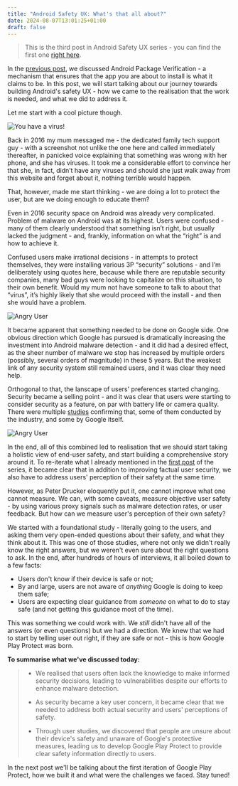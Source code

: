```yaml
---
title: "Android Safety UX: What's that all about?"
date: 2024-08-07T13:01:25+01:00
draft: false
---
```


> This is the third post in Android Safety UX series - you can find the first
> one [right here](https://blog.kirillov.cc/posts/android-safety-ux-cybersecurity-ux-challenges/).

In the [previous
post](https://blog.kirillov.cc/posts/android-safety-ux-package-verification/),
we discussed Android Package Verification - a mechanism that ensures that the
app you are about to install is what it claims to be. In this post, we will
start talking about our journey towards building Android's safety UX - how we
came to the realisation that the work is needed, and what we did to address it.

Let me start with a cool picture though.

![You have a virus!](/static/asux-pv/virus.png)

Back in 2016 my mum messaged me - the dedicated family tech support guy - with a screenshot not unlike the one here and called immediately thereafter, in panicked voice explaining that something was wrong with her phone, and she has viruses. It took me a considerable effort to convince her that she, in fact, didn’t have any viruses and should she just walk away from this website and forget about it, nothing terrible would happen. 

That, however, made me start thinking - we are doing a lot to protect the user,
but are we doing enough to educate them?

Even in 2016 security space on Android was already very complicated. Problem of malware on Android was at its highest. Users were confused - many of them clearly understood that something isn’t right, but usually lacked the judgment - and, frankly, information on what the “right” is and how to achieve it.

Confused users make irrational decisions - in attempts to protect themselves,
they were installing various 3P “security” solutions - and I’m deliberately
using quotes here, because while there are reputable security companies, many
bad guys were looking to capitalize on this situation, to their own benefit.
Would my mum not have someone to talk to about that “virus”, it’s highly likely
that she would proceed with the install - and then she would have a problem.

![Angry User](/static/asux-pv/angry-user.jpg)

It became apparent that something needed to be done on Google side. One obvious
direction which Google has pursued is dramatically increasing the investment
into Android malware detection - and it did had a desired effect, as the sheer
number of malware we stop has increased by multiple orders (possibly, several
orders of magnitude) in these 5 years. But the weakest link of any security
system still remained users,  and it was clear they need help.

Orthogonal to that, the lanscape of users' preferences started changing.
Security became a selling point - and it was clear that users were starting to
consider security as a feature, on par with battery life or camera quality.
There were multiple
[studies](https://journals.plos.org/plosone/article?id=10.1371/journal.pone.0173284)
confirming that, some of them conducted by the industry, and some by Google itself.

![Angry User](/static/asux-pv/security-important.jpg)

In the end, all of this combined led to realisation that we should start taking
a holistic view of end-user safety, and start building a comprehensive story
around it. To re-iterate what I already mentioned in the [first post](https://blog.kirillov.cc/posts/android-safety-ux-cybersecurity-ux-challenges/) of the
series, it became clear that in addition to improving factual
user security, we also have to address users' perception of their safety at the
same time.

However, as Peter Drucker eloquently put it, one cannot improve what one cannot
measure. We can, with some caveats, measure objective user safety - by using
various proxy signals such as malware detection rates, or user feedback. But how
can we measure user's perception of their own safety? 

We started with a foundational study - literally going to the users, and asking
them very open-ended questions about their safety, and what they think about it.
This was one of those studies, where not only we didn't really know the right
answers, but we weren't even sure about the right questions to ask. In the end,
after hundreds of hours of interviews, it all boiled down to a few facts:

- Users don't know if their device is safe or not;
- By and large, users are not aware of _anything_ Google is doing to keep them
  safe;
- Users are expecting clear guidance from _someone_ on what to do to stay safe
  (and not getting this guidance most of the time).

This was something we could work with. We _still_ didn't have all of the answers
(or even questions) but we had a direction. We knew that we had to start by
telling user out right, if they are safe or not - this is how Google Play
Protect was born.

**To summarise what we've discussed today:**

> - We realised that users often lack the knowledge to make informed security
>  decisions, leading to vulnerabilities despite our efforts to enhance malware
>  detection.
>
> - As security became a key user concern, it became clear that we needed to
>  address both actual security and users' perceptions of safety.
>
> - Through user studies, we discovered that people are unsure about their
>  device's safety and unaware of Google's protective measures, leading us to
>  develop Google Play Protect to provide clear safety information directly to
>  users.

In the next post we'll be talking about the first iteration of Google Play Protect,
how we built it and what were the challenges we faced. Stay tuned! 
 